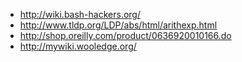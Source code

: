 - http://wiki.bash-hackers.org/
- http://www.tldp.org/LDP/abs/html/arithexp.html
- http://shop.oreilly.com/product/0636920010166.do
- http://mywiki.wooledge.org/

